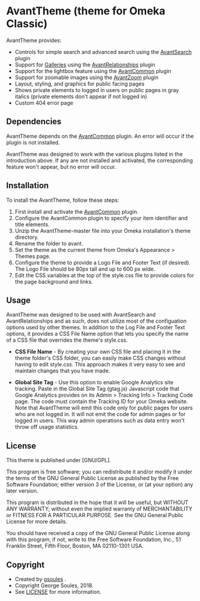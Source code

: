# AvantTheme (theme for Omeka Classic)

AvantTheme provides:

* Controls for simple search and advanced search using the [AvantSearch](https://github.com/gsoules/AvantSearch) plugin
* Support for [Galleries](http://swhplibrary.net/archive/gallery/) using the [AvantRelationships](https://github.com/gsoules/AvantRelationships) plugin
* Support for the lightbox feature using the [AvantCommon](https://github.com/gsoules/AvantCommon) plugin
* Support for zoomable images using the [AvantZoom](https://github.com/gsoules/AvantCustom) plugin
* Layout, styling, and graphics for public facing pages
* Shows private elements to logged in users on public pages in gray italics (private elements don't appear if not logged in)
* Custom 404 error page

## Dependencies
AvantTheme depends on the [AvantCommon](https://github.com/gsoules/AvantCcmmon) plugin. An error will occur if the
plugin is not installed.

AvantTheme was designed to work with the various plugins listed in the introduction above. If any are not installed
and activated, the corresponding feature won't appear, but no error will occur.

## Installation

To install the AvantTheme, follow these steps:

1. First install and activate the [AvantCommon](https://github.com/gsoules/AvantCommon) plugin.
1. Configure the AvantCommon plugin to specify your item identifier and title elements.
1. Unzip the AvantTheme-master file into your Omeka installation's theme directory.
1. Rename the folder to avant.
1. Set the theme as the current theme from Omeka's Appearance > Themes page.
1. Configure the theme to provide a Logo File and Footer Text (if desired). The Logo File should be 80px tall and up to 600 px wide.
1. Edit the CSS variables at the top of the style.css file to provide colors for the page background and links.

## Usage
AvantTheme was designed to be used with AvantSearch and AvantRelationships and as such, does not utilize most of the
configuation options used by other themes. In addition to the Log File and Footer Text options, it provides a
CSS File Name option that lets you specify the name of a CSS file that overrides the theme's style.css.

* **CSS File Name** - By creating your own CSS file and placing it in the theme folder's CSS folder, you can easily make CSS
 changes without having to edit style.css. This approach makes it very easy to see and maintain changes that you have made.

* **Global Site Tag** - Use this option to enable Google Analytics site tracking. Paste in the Global Site Tag (gtag.js)
Javascript code that Google Analytics provides on its Admin > Tracking Info > Tracking Code page. The code must contain the
Tracking ID for your Omeka website. Note that AvantTheme will emit this code only for public pages for users who are not
logged in. It will not emit the code for admin pages or for logged in users. This way admin operations such as data entry
won't throw off usage statistics. 

##  License

This theme is published under [GNU/GPL].

This program is free software; you can redistribute it and/or modify it under
the terms of the GNU General Public License as published by the Free Software
Foundation; either version 3 of the License, or (at your option) any later
version.

This program is distributed in the hope that it will be useful, but WITHOUT
ANY WARRANTY; without even the implied warranty of MERCHANTABILITY or FITNESS
FOR A PARTICULAR PURPOSE. See the GNU General Public License for more
details.

You should have received a copy of the GNU General Public License along with
this program; if not, write to the Free Software Foundation, Inc.,
51 Franklin Street, Fifth Floor, Boston, MA 02110-1301 USA.

Copyright
---------

* Created by [gsoules](https://github.com/gsoules) .
* Copyright George Soules, 2018.
* See [LICENSE](https://github.com/gsoules/AvantRelationships/blob/master/LICENSE) for more information.


